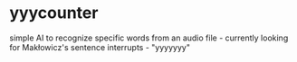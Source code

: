 # yyycounter

simple AI to recognize specific words from an audio file - currently looking for Makłowicz's sentence interrupts - "yyyyyyy"
